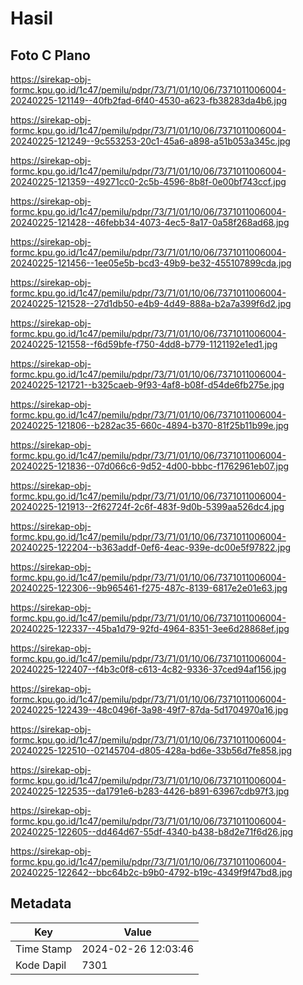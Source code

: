 # Hasil

## Foto C Plano

https://sirekap-obj-formc.kpu.go.id/1c47/pemilu/pdpr/73/71/01/10/06/7371011006004-20240225-121149--40fb2fad-6f40-4530-a623-fb38283da4b6.jpg

https://sirekap-obj-formc.kpu.go.id/1c47/pemilu/pdpr/73/71/01/10/06/7371011006004-20240225-121249--9c553253-20c1-45a6-a898-a51b053a345c.jpg

https://sirekap-obj-formc.kpu.go.id/1c47/pemilu/pdpr/73/71/01/10/06/7371011006004-20240225-121359--49271cc0-2c5b-4596-8b8f-0e00bf743ccf.jpg

https://sirekap-obj-formc.kpu.go.id/1c47/pemilu/pdpr/73/71/01/10/06/7371011006004-20240225-121428--46febb34-4073-4ec5-8a17-0a58f268ad68.jpg

https://sirekap-obj-formc.kpu.go.id/1c47/pemilu/pdpr/73/71/01/10/06/7371011006004-20240225-121456--1ee05e5b-bcd3-49b9-be32-455107899cda.jpg

https://sirekap-obj-formc.kpu.go.id/1c47/pemilu/pdpr/73/71/01/10/06/7371011006004-20240225-121528--27d1db50-e4b9-4d49-888a-b2a7a399f6d2.jpg

https://sirekap-obj-formc.kpu.go.id/1c47/pemilu/pdpr/73/71/01/10/06/7371011006004-20240225-121558--f6d59bfe-f750-4dd8-b779-1121192e1ed1.jpg

https://sirekap-obj-formc.kpu.go.id/1c47/pemilu/pdpr/73/71/01/10/06/7371011006004-20240225-121721--b325caeb-9f93-4af8-b08f-d54de6fb275e.jpg

https://sirekap-obj-formc.kpu.go.id/1c47/pemilu/pdpr/73/71/01/10/06/7371011006004-20240225-121806--b282ac35-660c-4894-b370-81f25b11b99e.jpg

https://sirekap-obj-formc.kpu.go.id/1c47/pemilu/pdpr/73/71/01/10/06/7371011006004-20240225-121836--07d066c6-9d52-4d00-bbbc-f1762961eb07.jpg

https://sirekap-obj-formc.kpu.go.id/1c47/pemilu/pdpr/73/71/01/10/06/7371011006004-20240225-121913--2f62724f-2c6f-483f-9d0b-5399aa526dc4.jpg

https://sirekap-obj-formc.kpu.go.id/1c47/pemilu/pdpr/73/71/01/10/06/7371011006004-20240225-122204--b363addf-0ef6-4eac-939e-dc00e5f97822.jpg

https://sirekap-obj-formc.kpu.go.id/1c47/pemilu/pdpr/73/71/01/10/06/7371011006004-20240225-122306--9b965461-f275-487c-8139-6817e2e01e63.jpg

https://sirekap-obj-formc.kpu.go.id/1c47/pemilu/pdpr/73/71/01/10/06/7371011006004-20240225-122337--45ba1d79-92fd-4964-8351-3ee6d28868ef.jpg

https://sirekap-obj-formc.kpu.go.id/1c47/pemilu/pdpr/73/71/01/10/06/7371011006004-20240225-122407--f4b3c0f8-c613-4c82-9336-37ced94af156.jpg

https://sirekap-obj-formc.kpu.go.id/1c47/pemilu/pdpr/73/71/01/10/06/7371011006004-20240225-122439--48c0496f-3a98-49f7-87da-5d1704970a16.jpg

https://sirekap-obj-formc.kpu.go.id/1c47/pemilu/pdpr/73/71/01/10/06/7371011006004-20240225-122510--02145704-d805-428a-bd6e-33b56d7fe858.jpg

https://sirekap-obj-formc.kpu.go.id/1c47/pemilu/pdpr/73/71/01/10/06/7371011006004-20240225-122535--da1791e6-b283-4426-b891-63967cdb97f3.jpg

https://sirekap-obj-formc.kpu.go.id/1c47/pemilu/pdpr/73/71/01/10/06/7371011006004-20240225-122605--dd464d67-55df-4340-b438-b8d2e71f6d26.jpg

https://sirekap-obj-formc.kpu.go.id/1c47/pemilu/pdpr/73/71/01/10/06/7371011006004-20240225-122642--bbc64b2c-b9b0-4792-b19c-4349f9f47bd8.jpg


## Metadata

| Key        | Value               |
| ---------- | ------------------- |
| Time Stamp | 2024-02-26 12:03:46 |
| Kode Dapil | 7301                |



